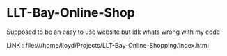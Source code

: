 # LLT-Bay-Online-Shop
Supposed to be an easy to use website but idk whats wrong with my code

LINK : file:///home/lloyd/Projects/LLT-Bay-Online-Shopping/index.html
